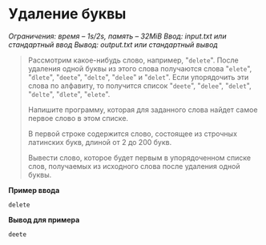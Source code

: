 # Удаление буквы

*Ограничения: время – 1s/2s, память – 32MiB Ввод: input.txt или стандартный ввод Вывод: output.txt или стандартный вывод*

> Рассмотрим какое-нибудь слово, например, "`delete`". После удаления одной буквы из этого слова получаются слова "`elete`", "`dlete`", "`deete`", "`delte`", "`delee`" и "`delet`". Если упорядочить эти слова по алфавиту, то получится список "`deete`", "`delee`", "`delet`", "`delte`", "`dlete`", "`elete`".
>
> Напишите программу, которая для заданного слова найдет самое первое слово в этом списке.
>
> В первой строке содержится слово, состоящее из строчных латинских букв, длиной от 2 до 200 букв.
>
> Вывести слово, которое будет первым в упорядоченном списке слов, получаемых из исходного слова после удаления одной буквы.

**Пример ввода**
```
delete
```
**Вывод для примера**
```
deete
```
